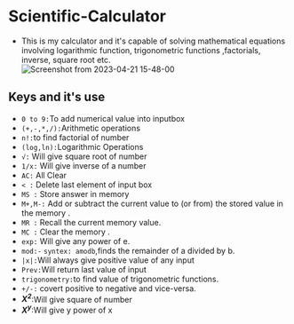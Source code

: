 # Scientific-Calculator
* This is my calculator and it's capable of solving mathematical equations involving logarithmic function, trigonometric functions ,factorials, inverse, square root etc.<br>
![Screenshot from 2023-04-21 15-48-00](https://user-images.githubusercontent.com/124878578/233623340-44abaa64-9d23-40a1-bd31-ade7c134aa71.png)
## **Keys and it's use**
* `0 to 9:`To add numerical value into inputbox
* `(+,-,*,/):`Arithmetic operations
* `n!:`to find factorial of number
* ```(log,ln):```Logarithmic Operations	
* `√:` Will give square root of number
* `1/x:` Will give  inverse of a number
* `AC:` All Clear
* `< :` Delete last element of input box
* `MS :` Store answer in memory
* `M+,M-:` Add or subtract the current value to (or from) the stored value in the memory .
* `MR :` Recall the current memory value.
* `MC :` Clear the memory .
* `exp:` Will give any power of e.
* `mod:-` `syntex: amodb`,finds the remainder of a divided by b. 
* `|x|:`Will always give positive value of any input
* `Prev:`Will return last value of input
* `trigonometry:`to find value of trigonometric functions.
* `+/-:` covert positive to negative and vice-versa.
* ***X<sup>2</sup>***:Will give square of number
* ***X<sup>y</sup>***:Will give y power of x
